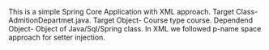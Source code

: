 This is a simple Spring Core Application with XML approach.
Target Class- AdmitionDepartmet.java.
Target Object- Course type course.
Dependend Object- Object of Java/Sql/Spring class.
In XML we followed p-name space approach for setter injection.
